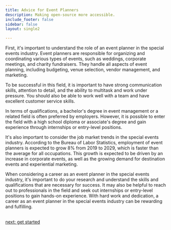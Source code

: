 ```yaml
---
title: Advice for Event Planners
description: Making open-source more accessible.
include_footer: false
sidebar: false
layout: single2

---
```


<p>
First, it's important to understand the role of an event planner in the special events industry. Event planners are responsible for organizing and coordinating various types of events, such as weddings, corporate meetings, and charity fundraisers. They handle all aspects of event planning, including budgeting, venue selection, vendor management, and marketing.

To be successful in this field, it is important to have strong communication skills, attention to detail, and the ability to multitask and work under pressure. You should also be able to work well with a team and have excellent customer service skills.

In terms of qualifications, a bachelor's degree in event management or a related field is often preferred by employers. However, it is possible to enter the field with a high school diploma or associate's degree and gain experience through internships or entry-level positions.

It's also important to consider the job market trends in the special events industry. According to the Bureau of Labor Statistics, employment of event planners is expected to grow 8% from 2019 to 2029, which is faster than the average for all occupations. This growth is expected to be driven by an increase in corporate events, as well as the growing demand for destination events and experiential marketing.

When considering a career as an event planner in the special events industry, it's important to do your research and understand the skills and qualifications that are necessary for success. It may also be helpful to reach out to professionals in the field and seek out internships or entry-level positions to gain hands-on experience. With hard work and dedication, a career as an event planner in the special events industry can be rewarding and fulfilling.

<br>
<a href="https://workdojos.com/eventplanners/start">next: get started</a>
</p>